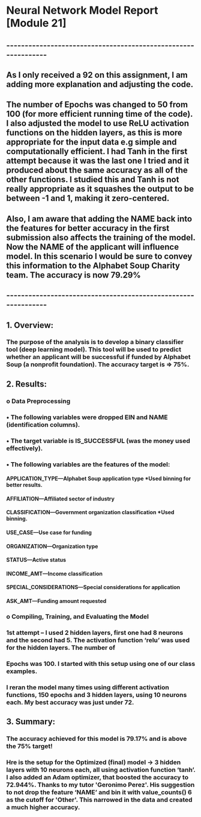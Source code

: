 # Neural Network Model Report [Module 21]
## --------------------------------------------------------------
## As I only received a 92 on this assignment, I am adding more explanation and adjusting the code. 
## The number of Epochs was changed to 50 from 100  (for more efficient running time of the code). I also adjusted the model to use ReLU activation functions on the hidden layers, as this is more appropriate for the input data e.g simple and computationally efficient. I had Tanh in the first attempt because it was the last one I tried and it produced about the same accuracy as all of the other functions. I studied this and Tanh is not really appropriate as it squashes the output to be between -1 and 1, making it zero-centered.  
## Also, I am aware that adding the NAME back into the features for better accuracy in the first submission also affects the training of the model. Now the NAME of the applicant will influence model. In this scenario I would be sure to convey this information to the Alphabet Soup Charity team. The accuracy is now 79.29%
## --------------------------------------------------------------

## 1.	Overview: 
### The purpose of the analysis is to develop a binary classifier tool (deep learning model). This tool will be used to predict whether an applicant will be successful if funded by Alphabet Soup (a nonprofit foundation). The accuracy target is => 75%.  

## 2.	Results:
### o	Data Preprocessing 
###    •	The following variables were dropped EIN and NAME (identification columns).
###    •	The target variable is IS_SUCCESSFUL (was the money used effectively).
###    •	The following variables are the features of the model:
####         APPLICATION_TYPE—Alphabet Soup application type *Used binning for better results.
####         AFFILIATION—Affiliated sector of industry
####         CLASSIFICATION—Government organization classification *Used binning.
####         USE_CASE—Use case for funding
####         ORGANIZATION—Organization type
####         STATUS—Active status
####         INCOME_AMT—Income classification
####         SPECIAL_CONSIDERATIONS—Special considerations for application
####         ASK_AMT—Funding amount requested

### o	Compiling, Training, and Evaluating the Model
###     1st  attempt – I used 2 hidden layers, first one had 8 neurons and the second had 5. The activation function ‘relu’ was used for the hidden layers. The number of 
###      Epochs was 100. I started with this setup using one of our class examples.
###     I reran the model many times using different activation functions, 150 epochs and 3 hidden layers, using 10 neurons each. My best accuracy was just under 72. 

## 3.	Summary: 
###   The accuracy achieved for this model is 79.17% and is above the 75% target!
###   Hre is the setup for the Optimized (final) model ->  3 hidden layers with 10 neurons each, all using activation function ‘tanh’. I also added an Adam optimizer, that     boosted the accuracy to 72.944%. Thanks to my tutor 'Geronimo Perez'. His suggestion to not drop the feature ‘NAME’ and bin it with value_counts() 6 as the cutoff for    'Other'. This narrowed in the data and created a much higher accuracy.

